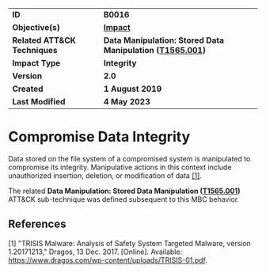 <table>
<tr>
<td><b>ID</b></td>
<td><b>B0016</b></td>
</tr>
<tr>
<td><b>Objective(s)</b></td>
<td><b><a href="../impact">Impact</a></b></td>
</tr>
<tr>
<td><b>Related ATT&CK Techniques</b></td>
<td><b>Data Manipulation: Stored Data Manipulation (<a href="https://attack.mitre.org/techniques/T1565/001/">T1565.001</a>)</b></td>
</tr>
<tr>
<td><b>Impact Type</b></td>
<td><b>Integrity</b></td>
</tr>
<tr>
<td><b>Version</b></td>
<td><b>2.0</b></td>
</tr>
<tr>
<td><b>Created</b></td>
<td><b>1 August 2019</b></td>
</tr>
<tr>
<td><b>Last Modified</b></td>
<td><b>4 May 2023</b></td>
</tr>
</table>


# Compromise Data Integrity

Data stored on the file system of a compromised system is manipulated to compromise its integrity. Manipulative actions in this context include unauthorized insertion, deletion, or modification of data [[1]](#1). 

The related **Data Manipulation: Stored Data Manipulation ([T1565.001](https://attack.mitre.org/techniques/T1565/001/))** ATT&CK sub-technique was defined subsequent to this MBC behavior.

## References

<a name="1">[1]</a> "TRISIS Malware: Analysis of Safety System Targeted Malware, version 1.20171213," Dragos, 13 Dec. 2017. [Online]. Available: https://www.dragos.com/wp-content/uploads/TRISIS-01.pdf.